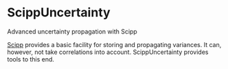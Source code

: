 # ScippUncertainty
Advanced uncertainty propagation with Scipp

[Scipp](https://scipp.github.io/>) provides a basic facility for storing and propagating variances.
It can, however, not take correlations into account.
ScippUncertainty provides tools to this end.
